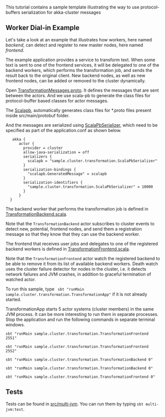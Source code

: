 This tutorial contains a sample template illustrating the way to use protocol-buffers serialization for akka-cluster messages

## Worker Dial-in Example

Let's take a look at an example that illustrates how workers, here named *backend*, can detect and register to new master nodes, here named *frontend*.

The example application provides a service to transform text. When some text is sent to one of the frontend services, it will be delegated to one of the backend workers, which performs the transformation job, and sends the result back to the original client. New backend nodes, as well as new frontend nodes, can be added or removed to the cluster dynamically.

Open [TransformationMessages.proto](src/main/protobuf/sample/cluster/transformation/TransformationMessages.proto). It defines the messages that are sent between the actors. And we use scala-pb to generate the class files for protocol-buffer based classes for actor messages.

The [Scalapb](https://github.com/scalapb/ScalaPB), automatically generates class files for *.proto files present inside src/main/protobuf folder.

And the messages are serialized using [ScalaPbSerializer](src/main/scala/sample/cluster/transformation/ScalaPbSerializer.scala), which need to be specified as part of the application.conf as shown below.

```
   akka {
      actor {
        provider = cluster
        allow-java-serialization = off
        serializers {
          scalapb = "sample.cluster.transformation.ScalaPbSerializer"
        }
        serialization-bindings {
          "scalapb.GeneratedMessage" = scalapb
        }
        serialization-identifiers {
          "sample.cluster.transformation.ScalaPbSerializer" = 10000
        }
      }
  }
```

The backend worker that performs the transformation job is defined in [TransformationBackend.scala](src/main/scala/sample/cluster/transformation/TransformationBackend.scala).

Note that the `TransformationBackend` actor subscribes to cluster events to detect new, potential, frontend nodes, and send them a registration message so that they know that they can use the backend worker.

The frontend that receives user jobs and delegates to one of the registered backend workers is defined in [TransformationFrontend.scala](src/main/scala/sample/cluster/transformation/TransformationFrontend.scala).

Note that the `TransformationFrontend` actor watch the registered backend to be able to remove it from its list of available backend workers. Death watch uses the cluster failure detector for nodes in the cluster, i.e. it detects network failures and JVM crashes, in addition to graceful termination of watched actor.

To run this sample, type ` sbt "runMain sample.cluster.transformation.TransformationApp"` if it is not already started.

TransformationApp starts 5 actor systems (cluster members) in the same JVM process. It can be more interesting to run them in separate processes. Stop the application and run the following commands in separate terminal windows.

    sbt "runMain sample.cluster.transformation.TransformationFrontend 2551"

    sbt "runMain sample.cluster.transformation.TransformationFrontend 2552"

    sbt "runMain sample.cluster.transformation.TransformationBackend 0"

    sbt "runMain sample.cluster.transformation.TransformationBackend 0"

    sbt "runMain sample.cluster.transformation.TransformationFrontend 0"

## Tests

Tests can be found in [src/multi-jvm](src/multi-jvm). You can run them by typing `sbt multi-jvm:test`.

